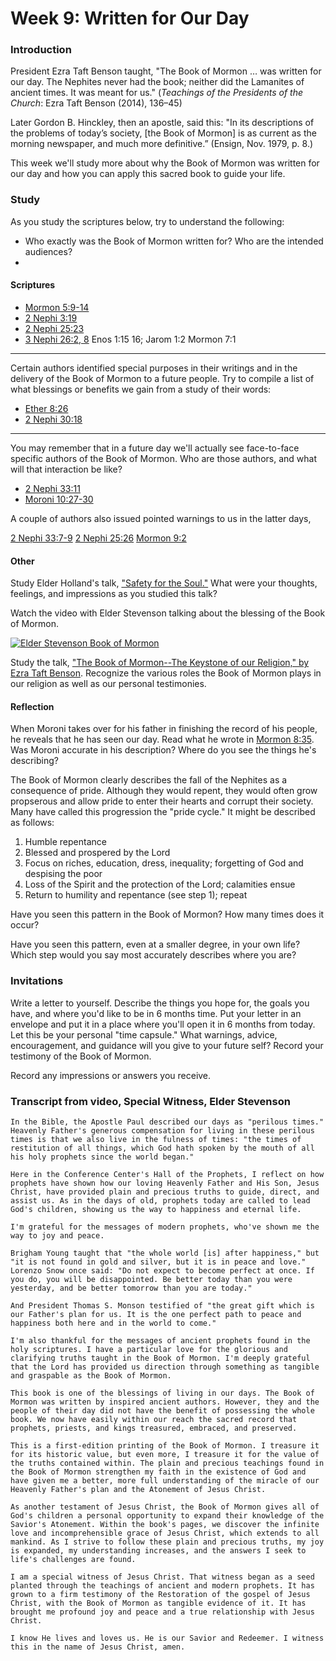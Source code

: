 # Week 9: Written for Our Day

### Introduction

President Ezra Taft Benson taught, "The Book of Mormon … was written for our day. The Nephites never had the book; neither did the Lamanites of ancient times. It was meant for us." (_Teachings of the Presidents of the Church_: Ezra Taft Benson (2014), 136–45)

Later Gordon B. Hinckley, then an apostle, said this: "In its descriptions of the problems of today’s society, [the Book of Mormon] is as current as the morning newspaper, and much more definitive.” (Ensign, Nov. 1979, p. 8.)

This week we'll study more about why the Book of Mormon was written for our day and how you can apply this sacred book to guide your life.

### Study

As you study the scriptures below, try to understand the following:
* Who exactly was the Book of Mormon written for? Who are the intended audiences?
* 

#### Scriptures

* [Mormon 5:9-14](https://www.lds.org/scriptures/bofm/morm/5.9-14)
* [2 Nephi 3:19](https://www.lds.org/scriptures/bofm/2-ne/3.19)
* [2 Nephi 25:23](https://www.lds.org/scriptures/bofm/2-ne/25.23)
* [3 Nephi 26:2, 8](https://www.lds.org/scriptures/bofm/3-ne/26.2,8)
Enos 1:15 16; Jarom 1:2
Mormon 7:1

---

Certain authors identified special purposes in their writings and in the delivery of the Book of Mormon to a future people. Try to compile a list of what blessings or benefits we gain from a study of their words:

* [Ether 8:26](https://www.lds.org/scriptures/bofm/ether/8.26) 
* [2 Nephi 30:18](https://www.lds.org/scriptures/bofm/2-ne/30.18)

---

You may remember that in a future day we'll actually see face-to-face specific authors of the Book of Mormon. Who are those authors, and what will that interaction be like?

* [2 Nephi 33:11](https://www.lds.org/scriptures/bofm/2-ne/33.11)
* [Moroni 10:27-30](https://www.lds.org/scriptures/bofm/moro/10.27-30)

A couple of authors also issued pointed warnings to us in the latter days,

[2 Nephi 33:7-9](https://www.lds.org/scriptures/bofm/2-ne/33.7-9)
[2 Nephi 25:26](https://www.lds.org/scriptures/bofm/2-ne/25.26)
[Mormon 9:2](https://www.lds.org/scriptures/bofm/morm/9.2)

#### Other

Study Elder Holland's talk, ["Safety for the Soul."](https://www.lds.org/general-conference/2009/10/safety-for-the-soul) What were your thoughts, feelings, and impressions as you studied this talk?

Watch the video with Elder Stevenson talking about the blessing of the Book of Mormon.

[![Elder Stevenson Book of Mormon](https://d3vv6lp55qjaqc.cloudfront.net/items/0V0x2j3A1p2B042H3p3e/Image%202018-07-19%20at%209.28.45%20AM.png?X-CloudApp-Visitor-Id=1038689&v=2c16c75f)](https://www.youtube.com/watch?v=HyOoaorwdHY)

Study the talk, ["The Book of Mormon--The Keystone of our Religion," by Ezra Taft Benson](https://www.lds.org/general-conference/1986/10/the-book-of-mormon-keystone-of-our-religion?lang=eng). Recognize the various roles the Book of Mormon plays in our religion as well as our personal testimonies.

#### Reflection

When Moroni takes over for his father in finishing the record of his people, he reveals that he has seen our day. Read what he wrote in [Mormon 8:35](https://www.lds.org/scriptures/bofm/morm/8.35-37). Was Moroni accurate in his description? Where do you see the things he's describing?

The Book of Mormon clearly describes the fall of the Nephites as a consequence of pride. Although they would repent, they would often grow propserous and allow pride to enter their hearts and corrupt their society. Many have called this progression the "pride cycle." It might be described as follows:

1. Humble repentance
2. Blessed and prospered by the Lord
3. Focus on riches, education, dress, inequality; forgetting of God and despising the poor
4. Loss of the Spirit and the protection of the Lord; calamities ensue
5. Return to humility and repentance (see step 1); repeat

Have you seen this pattern in the Book of Mormon? How many times does it occur?

Have you seen this pattern, even at a smaller degree, in your own life? Which step would you say most accurately describes where you are?

### Invitations

Write a letter to yourself. Describe the things you hope for, the goals you have, and where you'd like to be in 6 months time. Put your letter in an envelope and put it in a place where you'll open it in 6 months from today. Let this be your personal "time capsule." What warnings, advice, encouragement, and guidance will you give to your future self? Record your testimony of the Book of Mormon.

Record any impressions or answers you receive.



### Transcript from video, Special Witness, Elder Stevenson
```
In the Bible, the Apostle Paul described our days as "perilous times." Heavenly Father's generous compensation for living in these perilous times is that we also live in the fulness of times: "the times of restitution of all things, which God hath spoken by the mouth of all his holy prophets since the world began."

Here in the Conference Center's Hall of the Prophets, I reflect on how prophets have shown how our loving Heavenly Father and His Son, Jesus Christ, have provided plain and precious truths to guide, direct, and assist us. As in the days of old, prophets today are called to lead God's children, showing us the way to happiness and eternal life.

I'm grateful for the messages of modern prophets, who've shown me the way to joy and peace.

Brigham Young taught that "the whole world [is] after happiness," but "it is not found in gold and silver, but it is in peace and love." Lorenzo Snow once said: "Do not expect to become perfect at once. If you do, you will be disappointed. Be better today than you were yesterday, and be better tomorrow than you are today."

And President Thomas S. Monson testified of "the great gift which is our Father's plan for us. It is the one perfect path to peace and happiness both here and in the world to come."

I'm also thankful for the messages of ancient prophets found in the holy scriptures. I have a particular love for the glorious and clarifying truths taught in the Book of Mormon. I'm deeply grateful that the Lord has provided us direction through something as tangible and graspable as the Book of Mormon.

This book is one of the blessings of living in our days. The Book of Mormon was written by inspired ancient authors. However, they and the people of their day did not have the benefit of possessing the whole book. We now have easily within our reach the sacred record that prophets, priests, and kings treasured, embraced, and preserved.

This is a first-edition printing of the Book of Mormon. I treasure it for its historic value, but even more, I treasure it for the value of the truths contained within. The plain and precious teachings found in the Book of Mormon strengthen my faith in the existence of God and have given me a better, more full understanding of the miracle of our Heavenly Father's plan and the Atonement of Jesus Christ.

As another testament of Jesus Christ, the Book of Mormon gives all of God's children a personal opportunity to expand their knowledge of the Savior's Atonement. Within the book's pages, we discover the infinite love and incomprehensible grace of Jesus Christ, which extends to all mankind. As I strive to follow these plain and precious truths, my joy is expanded, my understanding increases, and the answers I seek to life's challenges are found.

I am a special witness of Jesus Christ. That witness began as a seed planted through the teachings of ancient and modern prophets. It has grown to a firm testimony of the Restoration of the gospel of Jesus Christ, with the Book of Mormon as tangible evidence of it. It has brought me profound joy and peace and a true relationship with Jesus Christ.

I know He lives and loves us. He is our Savior and Redeemer. I witness this in the name of Jesus Christ, amen.
```
